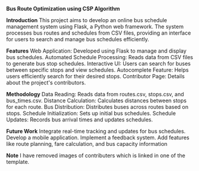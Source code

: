 **Bus Route Optimization using CSP Algorithm**

**Introduction**
This project aims to develop an online bus schedule management system using Flask, a Python web framework. The system processes bus routes and schedules from CSV files, providing an interface for users to search and manage bus schedules efficiently.

**Features**
Web Application: Developed using Flask to manage and display bus schedules.
Automated Schedule Processing: Reads data from CSV files to generate bus stop schedules.
Interactive UI: Users can search for buses between specific stops and view schedules.
Autocomplete Feature: Helps users efficiently search for their desired stops.
Contributor Page: Details about the project's contributors.

**Methodology**
Data Reading: Reads data from routes.csv, stops.csv, and bus_times.csv.
Distance Calculation: Calculates distances between stops for each route.
Bus Distribution: Distributes buses across routes based on stops.
Schedule Initialization: Sets up initial bus schedules.
Schedule Updates: Records bus arrival times and updates schedules.

**Future Work**
Integrate real-time tracking and updates for bus schedules.
Develop a mobile application.
Implement a feedback system.
Add features like route planning, fare calculation, and bus capacity information

**Note**
I have removed images of contributers which is linked in one of the template.

